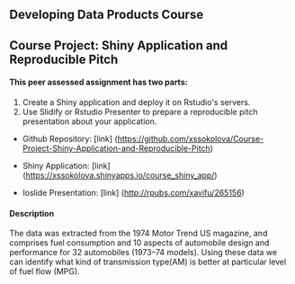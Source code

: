 ## Developing Data Products Course
## Course Project: Shiny Application and Reproducible Pitch

#### This peer assessed assignment has two parts:
1. Create a Shiny application and deploy it on Rstudio's servers. 
2. Use Slidify or Rstudio Presenter to prepare a reproducible pitch presentation about your application.

 - Github Repository: [link] (https://github.com/xssokolova/Course-Project-Shiny-Application-and-Reproducible-Pitch)

 - Shiny Application:  [link] (https://xssokolova.shinyapps.io/course_shiny_app/)

 - Ioslide Presentation:  [link] (http://rpubs.com/xavifu/265156)

#### Description
The data was extracted from the 1974 Motor Trend US magazine, and comprises fuel consumption and 10 aspects of automobile design and performance for 32 automobiles (1973–74 models).
Using these data we can identify what kind of transmission type(AM) is better at particular level of fuel flow (MPG).
